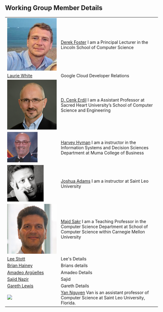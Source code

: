 ## Working Group Member Details

|| |
| - | - |
| ![](/Core/Profiles/Dfoster.jpg) | [Derek Foster](https://staff.lincoln.ac.uk/defoster) I am a Principal Lecturer in the Lincoln School of Computer Science  |
|[Laurie White](https://laurie.dev/) | Google Cloud Developer Relations |
| ![](/Core/Profiles/Erdil_Cenk.jpg) | [D. Cenk Erdil](https://www.sacredheart.edu/academics/schoolofcomputerscienceengineering/facultystaff/dcenkerdilphd/)  I am a Assistant Professor at Sacred Heart University’s School of Computer Science and Engineering |
| ![](/Core/Profiles/hyman-harvey.jpg) |[Harvey Hyman](https://www.usf.edu/business/contacts/hyman-harvey.aspx) I am a instructor in the Information Systems and Decision Sciences Department at Muma College of Business|
|![](/Core/Profiles/JoshuaA.jpg) | [Joshua Adams](https://www.linkedin.com/in/joshua-adams-a24b7b24) I am a instructor at Saint Leo University 
| ![](/Core/Profiles/Majd.jpg) | [Majd Sakr](https://www.cs.cmu.edu/~msakr/) I am a Teaching Professor in the Computer Science Department at School of Computer Science within Carnegie Mellon University|
| [Lee Stott](https://www.linkedin.com/in/leestott/) | Lee's Details |
| [Brian Hainey](http://researchonline.gcu.ac.uk/portal/en/persons/brian-hainey(51f44dfe-1c37-4717-a293-49b105abd2f7).html) | Brians details|
|[Amadeo Argüelles](http://ipn.academia.edu/) | Amadeo Details|
|[Sajid Nazir](http://researchonline.gcu.ac.uk/portal/en/persons/sajid-nazir(64f8543b-076e-46d3-8243-aee3062360fa).html) | Sajid |
| [Gareth Lewis](https://www.falmouth.ac.uk/staff/gareth-lewis) | Gareth Details |
| ![](/Core/Profiles/VanN.jpg) | [Yan Nguyen](https://www.saintleo.edu/faculty-bios/van-nguyen) Van is an assistant professor of Computer Science at Saint Leo University, Florida. |
